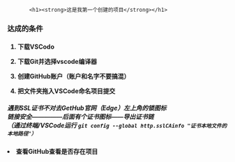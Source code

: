            <h1><strong>这是我第一个创建的项目</strong></h1>
<h3> 达成的条件</h3>
<h4>
    <ol>
<p><li>下载VSCodo</li></p>
<p><li>下载Git并选择vscode编译器</li></p>
<p><li>创建GitHub账户（账户和名字不要搞混）</li></p>
<p><li>把文件夹拖入VSCode命名项目提交</p></h4>
    <h5><p>遇到SSL证书不对去GetHub官网（Edge）左上角的锁图标<br>
    链接安全—————后面有个证书图标——导出证书链<br>
    （通过终端/VSCode运行 
    <code>git config --global http.sslCAinfo "证书本地文件的本地路径"）</code></li></h5></p>
<p><h4><li>查看GitHub查看是否存在项目</li>
<p></ol></h4>
